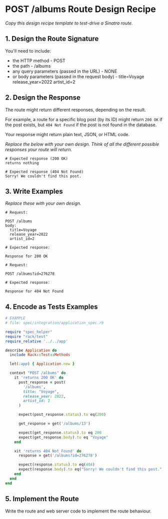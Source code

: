 # POST /albums Route Design Recipe

_Copy this design recipe template to test-drive a Sinatra route._

## 1. Design the Route Signature

You'll need to include:
  * the HTTP method - POST
  * the path - /albums 
  * any query parameters (passed in the URL) - NONE
  * or body parameters (passed in the request body) - 
  title=Voyage
  release_year=2022
  artist_id=2

## 2. Design the Response

The route might return different responses, depending on the result.

For example, a route for a specific blog post (by its ID) might return `200 OK` if the post exists, but `404 Not Found` if the post is not found in the database.

Your response might return plain text, JSON, or HTML code. 

_Replace the below with your own design. Think of all the different possible responses your route will return._

```
# Expected response (200 OK)
returns nothing
```

```
# Expected response (404 Not Found)
Sorry! We couldn't find this post.
```

## 3. Write Examples

_Replace these with your own design._

```
# Request:

POST /albums
body:
  title=Voyage
  release_year=2022
  artist_id=2

# Expected response:

Response for 200 OK
```

```
# Request:

POST /albums?id=276278

# Expected response:

Response for 404 Not Found
```

## 4. Encode as Tests Examples

```ruby
# EXAMPLE
# file: spec/integration/application_spec.rb

require "spec_helper"
require "rack/test"
require_relative '../../app'

describe Application do
  include Rack::Test::Methods

  let(:app) { Application.new }

  context "POST /albums" do
    it 'returns 200 OK' do
      post_response = post(
        '/albums',
        title: "Voyage",
        release_year: 2022,
        artist_id: 2
      )

      expect(post_response.status).to eq(200)

      get_response = get('/albums/13')

      expect(get_response.status).to eq 200
      expect(get_response.body).to eq "Voyage"
    end

    xit 'returns 404 Not Found' do
      response = get('/albums?id=276278')

      expect(response.status).to eq(404)
      expect(response.body).to eq("Sorry! We couldn't find this post.")
    end
  end
end
```

## 5. Implement the Route

Write the route and web server code to implement the route behaviour.
